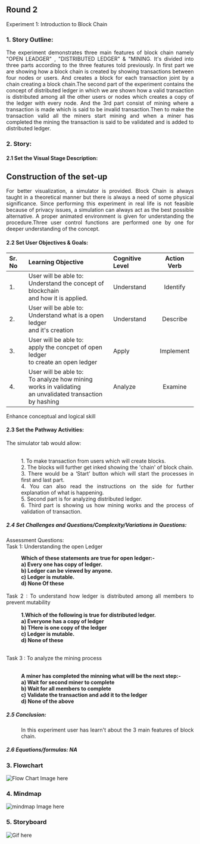 ## Round 2

Experiment 1: Introduction to Block Chain

### 1. Story Outline:

<div align="justify"> The experiment demonstrates three main features of block chain namely "OPEN LEADGER" , "DISTRIBUTED LEDGER" & "MINING. It's divided into three parts according to the three features told previously. In first part we are showing how a block chain is created by showing transactions between four nodes or users. And creates a block for each transaction joint by a chain creating a block chain.The second part of the experiment contains the concept of distributed ledger in which we are shown how a valid transaction is distributed among all the other users or nodes which creates a copy of the ledger with every node. And the 3rd part consist of mining where a transaction is made which  is said to be invalid transaction.Then to make the transaction valid all the miners start mining and when a miner has completed the mining the transaction is said to be validated and is added to distributed ledger.

### 2. Story:

#### 2.1 Set the Visual Stage Description:
<h2>Construction of the set-up</h2>

For better visualization, a simulator is provided. Block Chain is always taught in a theoretical manner but there is always a need of some physical significance. Since performing this experiment in real life is not feasible because of privacy issues, a simulation can always act as the best possible alternative. A proper animated environment is given for understanding the procedure.Three user control functions are performed one by one for deeper understanding of the concept.

#### 2.2 Set User Objectives & Goals:
Sr. No |	Learning Objective	| Cognitive Level | Action Verb
:--|:--|:--|:-:
1.| User will be able to: <br>Understand the concept of blockchain  <br> and how it is applied. | Understand | Identify
2.| User will be able to: <br>Understand what is a open ledger<br>and it's creation | Understand| Describe
3.| User will be able to: <br>apply the concpet of open ledger<br>to create  an open ledger | Apply | Implement
4.| User will be able to: <br>To analyze how mining works in validating <br> an unvalidated transaction by  hashing | Analyze| Examine

Enhance conceptual and logical skill
</b>

#### 2.3 Set the Pathway Activities:

The simulator tab would allow:<br> <br>
<dd>1.	To make transaction from users which will create blocks.<br>
2.	The blocks will further get inked showing the 'chain' of block chain.<br>
3.	There would be a ‘Start’ button which will start the processes in first and last part.<br>
4.	You can also read the instructions on the side for further explanation of what is happening.<br>
5.	Second part is for analyzing distributed ledger.<br>
6.  Third part is showing us how mining works and the process of validation of transaction.
</dd>


##### 2.4 Set Challenges and Questions/Complexity/Variations in Questions:

Assessment Questions:<br>
Task 1: Understanding the open Ledger<br>

<dd><b> Which of these statements are true for open ledger:-<br>
a)	Every one has copy of ledger.<br>
b)	Ledger can be viewed by anyone.<br>
c)	Ledger is mutable.<br>
d)	None Of these<br></dd><br></b>
Task 2 : To understand how ledger is distributed among all members to prevent mutability<br><br>
<dd><b>1.Which of the following  is true for distributed ledger.<br>
a)	Everyone has a copy of ledger
<br>
b)	THere is one copy of the ledger
<br>
c)	Ledger is mutable.
<br>
d)	None of these
<br><br></b>
</dd>

Task 3 : To analyze the mining process<br><br>
<dd>
<b> A miner has completed the minning what will be the next step:-<br>
a)	Wait for second miner to complete<br>
b)	Wait for all members to complete<br>
c)	Validate the transaction and add it to the ledger<br>
d)	None of the above <br></b>
</dd>




##### 2.5 Conclusion:
<dd>In this experiment user has learn't about the 3 main features of block chain. 
</dd>

##### 2.6 Equations/formulas: NA


### 3. Flowchart
<img src="flowchart/flowchart.PNG" alt="Flow Chart Image here"/>

### 4. Mindmap
<img src="mindmap/mindmap.png" alt="mindmap Image here"/>
 
### 5. Storyboard 
<img src="storyboard/storyboard.gif" alt="Gif here">
